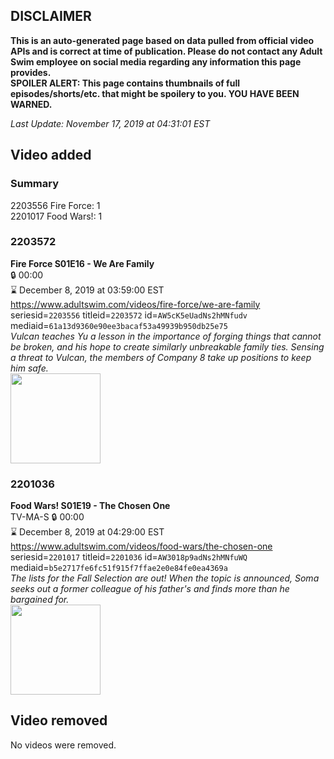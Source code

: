 ## DISCLAIMER
**This is an auto-generated page based on data pulled from official video APIs and is correct at time of publication. Please do not contact any Adult Swim employee on social media regarding any information this page provides.**  
**SPOILER ALERT: This page contains thumbnails of full episodes/shorts/etc. that might be spoilery to you. YOU HAVE BEEN WARNED.**  

_Last Update: November 17, 2019 at 04:31:01 EST_
## Video added
### Summary
2203556 Fire Force: 1  
2201017 Food Wars!: 1  
### 2203572
**Fire Force S01E16 - We Are Family**  
 🔒 00:00  
⌛ December 8, 2019 at 03:59:00 EST  
https://www.adultswim.com/videos/fire-force/we-are-family  
seriesid=`2203556` titleid=`2203572` id=`AW5cK5eUadNs2hMNfudv` mediaid=`61a13d9360e90ee3bacaf53a49939b950db25e75`  
_Vulcan teaches Yu a lesson in the importance of forging things that cannot be broken, and his hope to create similarly unbreakable family ties. Sensing a threat to Vulcan, the members of Company 8 take up positions to keep him safe._  
<a href="https://media.cdn.adultswim.com/uploads/20191112/thumbnails/2_191112158332-FireForce_016.jpg"><img src="https://media.cdn.adultswim.com/uploads/20191112/thumbnails/2_191112158332-FireForce_016.jpg" height="144px" /></a>
### 2201036
**Food Wars! S01E19 - The Chosen One**  
TV-MA-S 🔒 00:00  
⌛ December 8, 2019 at 04:29:00 EST  
https://www.adultswim.com/videos/food-wars/the-chosen-one  
seriesid=`2201017` titleid=`2201036` id=`AW3018p9adNs2hMNfuWQ` mediaid=`b5e2717fe6fc51f915f7ffae2e0e84fe0ea4369a`  
_The lists for the Fall Selection are out! When the topic is announced, Soma seeks out a former colleague of his father's and finds more than he bargained for._  
<a href="https://media.cdn.adultswim.com/uploads/20191022/thumbnails/2_191022150414-foodwars_019.jpg"><img src="https://media.cdn.adultswim.com/uploads/20191022/thumbnails/2_191022150414-foodwars_019.jpg" height="144px" /></a>
## Video removed
No videos were removed.  
